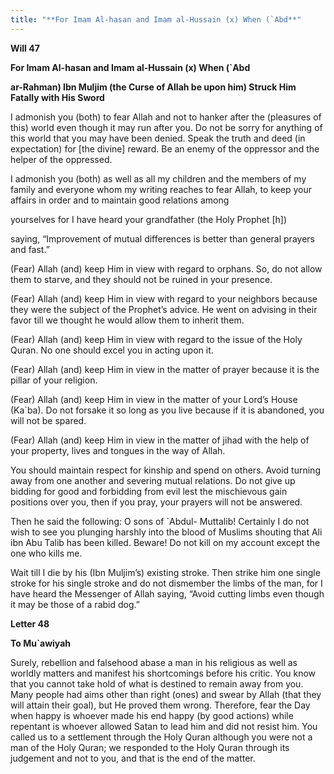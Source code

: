 ```yaml
---
title: "**For Imam Al-hasan and Imam al-Hussain (x) When (`Abd**" 
---
```

**Will 47**

**For Imam Al\-hasan and Imam al\-Hussain \(x\) When \(\`Abd**

**ar\-Rahman\) Ibn Muljim \(the Curse of Allah be upon him\) Struck Him Fatally with His Sword**

I admonish you \(both\) to fear Allah and not to hanker after the \(pleasures of this\) world even though it may run after you\. Do not be sorry for anything of this world that you may have been denied\. Speak the truth and deed \(in expectation\) for \[the divine\] reward\. Be an enemy of the oppressor and the helper of the oppressed\.

I admonish you \(both\) as well as all my children and the members of my family and everyone whom my writing reaches to fear Allah, to keep your affairs in order and to maintain good relations among

<a id="page813"></a>yourselves for I have heard your grandfather \(the Holy Prophet \[h\]\)

saying, “Improvement of mutual differences is better than general prayers and fast\.”

\(Fear\) Allah \(and\) keep Him in view with regard to orphans\. So, do not allow them to starve, and they should not be ruined in your presence\.

\(Fear\) Allah \(and\) keep Him in view with regard to your neighbors because they were the subject of the Prophet’s advice\. He went on advising in their favor till we thought he would allow them to inherit them\.

\(Fear\) Allah \(and\) keep Him in view with regard to the issue of the Holy Quran\. No one should excel you in acting upon it\.

\(Fear\) Allah \(and\) keep Him in view in the matter of prayer because it is the pillar of your religion\.

\(Fear\) Allah \(and\) keep Him in view in the matter of your Lord’s House \(Ka\`ba\)\. Do not forsake it so long as you live because if it is abandoned, you will not be spared\.

\(Fear\) Allah \(and\) keep Him in view in the matter of jihad with the help of your property, lives and tongues in the way of Allah\.

You should maintain respect for kinship and spend on others\. Avoid turning away from one another and severing mutual relations\. Do not give up bidding for good and forbidding from evil lest the mischievous gain positions over you, then if you pray, your prayers will not be answered\.

Then he said the following: O sons of \`Abdul\- Muttalib\! Certainly I do not wish to see you plunging harshly into the blood of Muslims shouting that Ali ibn Abu Talib has been killed\. Beware\! Do not kill on my account except the one who kills me\.

Wait till I die by his \(Ibn Muljim’s\) existing stroke\. Then strike him one single stroke for his single stroke and do not dismember the limbs of the man, for I have heard the Messenger of Allah saying, “Avoid cutting limbs even though it may be those of a rabid dog\.”

<a id="page814"></a>**Letter 48**

**To Mu\`awiyah**

Surely, rebellion and falsehood abase a man in his religious as well as worldly matters and manifest his shortcomings before his critic\. You know that you cannot take hold of what is destined to remain away from you\. Many people had aims other than right \(ones\) and swear by Allah \(that they will attain their goal\), but He proved them wrong\. Therefore, fear the Day when happy is whoever made his end happy \(by good actions\) while repentant is whoever allowed Satan to lead him and did not resist him\. You called us to a settlement through the Holy Quran although you were not a man of the Holy Quran; we responded to the Holy Quran through its judgement and not to you, and that is the end of the matter\.

